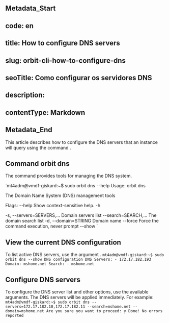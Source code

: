 ## Metadata_Start 
## code: en
## title: How to configure DNS servers 
## slug: orbit-cli-how-to-configure-dns 
## seoTitle: Como configurar os servidores DNS 
## description:  
## contentType: Markdown 
## Metadata_End
This article describes how to configure the DNS servers that an instance will query using the command .

## Command orbit dns
The command  provides tools for managing the DNS system.

`mt4adm@vmdf-giskard:~$ sudo orbit dns --help
Usage: orbit dns

The Domain Name System (DNS) management tools

Flags:
      --help                   Show context-sensitive help.
	-h

  -s, --servers=SERVERS,...    Domain servers list
      --search=SEARCH,...      The domain search list
  -d, --domain=STRING          Domain name
      --force                  Force the command execution, never prompt
      --show
`
## View the current DNS configuration
To list active DNS servers, use the argument .
`
mt4adm@vmdf-giskard:~$ sudo orbit dns --show
DNS configuration
DNS Servers:
    - 172.17.182.193
Domain: mshome.net
Search:
    - mshome.net
`
## Configure DNS servers
To configure the DNS server list and other options, use the available arguments. The DNS servers will be applied immediately. For example:
`
mt4adm@vmdf-giskard:~$ sudo orbit dns
    --servers=172.17.182.10,172.17.182.11
    --search=mshome.net
    --domain=mshome.net
Are you sure you want to proceed: y
Done!
No errors reported
`